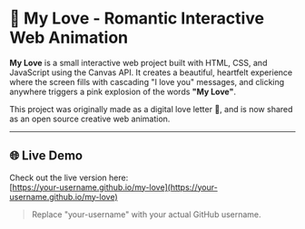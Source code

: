 # 💖 My Love - Romantic Interactive Web Animation

**My Love** is a small interactive web project built with HTML, CSS, and JavaScript using the Canvas API. It creates a beautiful, heartfelt experience where the screen fills with cascading "I love you" messages, and clicking anywhere triggers a pink explosion of the words **"My Love"**.

This project was originally made as a digital love letter 💌, and is now shared as an open source creative web animation.

---

## 🌐 Live Demo

Check out the live version here:  
[https://your-username.github.io/my-love](https://your-username.github.io/my-love)

> Replace "your-username" with your actual GitHub username.
